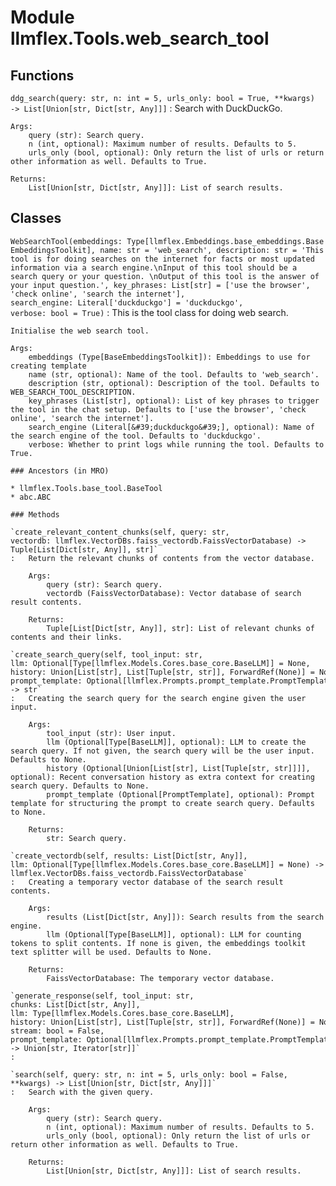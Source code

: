 Module llmflex.Tools.web_search_tool
====================================

Functions
---------

    
`ddg_search(query: str, n: int = 5, urls_only: bool = True, **kwargs) ‑> List[Union[str, Dict[str, Any]]]`
:   Search with DuckDuckGo.
    
    Args:
        query (str): Search query.
        n (int, optional): Maximum number of results. Defaults to 5.
        urls_only (bool, optional): Only return the list of urls or return other information as well. Defaults to True.
    
    Returns:
        List[Union[str, Dict[str, Any]]]: List of search results.

Classes
-------

`WebSearchTool(embeddings: Type[llmflex.Embeddings.base_embeddings.BaseEmbeddingsToolkit], name: str = 'web_search', description: str = 'This tool is for doing searches on the internet for facts or most updated information via a search engine.\nInput of this tool should be a search query or your question. \nOutput of this tool is the answer of your input question.', key_phrases: List[str] = ['use the browser', 'check online', 'search the internet'], search_engine: Literal['duckduckgo'] = 'duckduckgo', verbose: bool = True)`
:   This is the tool class for doing web search.
        
    
    Initialise the web search tool.
    
    Args:
        embeddings (Type[BaseEmbeddingsToolkit]): Embeddings to use for creating template
        name (str, optional): Name of the tool. Defaults to 'web_search'.
        description (str, optional): Description of the tool. Defaults to WEB_SEARCH_TOOL_DESCRIPTION.
        key_phrases (List[str], optional): List of key phrases to trigger the tool in the chat setup. Defaults to ['use the browser', 'check online', 'search the internet'].
        search_engine (Literal[&#39;duckduckgo&#39;], optional): Name of the search engine of the tool. Defaults to 'duckduckgo'.
        verbose: Whether to print logs while running the tool. Defaults to True.

    ### Ancestors (in MRO)

    * llmflex.Tools.base_tool.BaseTool
    * abc.ABC

    ### Methods

    `create_relevant_content_chunks(self, query: str, vectordb: llmflex.VectorDBs.faiss_vectordb.FaissVectorDatabase) ‑> Tuple[List[Dict[str, Any]], str]`
    :   Return the relevant chunks of contents from the vector database.
        
        Args:
            query (str): Search query.
            vectordb (FaissVectorDatabase): Vector database of search result contents.
        
        Returns:
            Tuple[List[Dict[str, Any]], str]: List of relevant chunks of contents and their links.

    `create_search_query(self, tool_input: str, llm: Optional[Type[llmflex.Models.Cores.base_core.BaseLLM]] = None, history: Union[List[str], List[Tuple[str, str]], ForwardRef(None)] = None, prompt_template: Optional[llmflex.Prompts.prompt_template.PromptTemplate] = None) ‑> str`
    :   Creating the search query for the search engine given the user input.
        
        Args:
            tool_input (str): User input.
            llm (Optional[Type[BaseLLM]], optional): LLM to create the search query. If not given, the search query will be the user input. Defaults to None.
            history (Optional[Union[List[str], List[Tuple[str, str]]]], optional): Recent conversation history as extra context for creating search query. Defaults to None.
            prompt_template (Optional[PromptTemplate], optional): Prompt template for structuring the prompt to create search query. Defaults to None.
        
        Returns:
            str: Search query.

    `create_vectordb(self, results: List[Dict[str, Any]], llm: Optional[Type[llmflex.Models.Cores.base_core.BaseLLM]] = None) ‑> llmflex.VectorDBs.faiss_vectordb.FaissVectorDatabase`
    :   Creating a temporary vector database of the search result contents.
        
        Args:
            results (List[Dict[str, Any]]): Search results from the search engine.
            llm (Optional[Type[BaseLLM]], optional): LLM for counting tokens to split contents. If none is given, the embeddings toolkit text splitter will be used. Defaults to None.
        
        Returns:
            FaissVectorDatabase: The temporary vector database.

    `generate_response(self, tool_input: str, chunks: List[Dict[str, Any]], llm: Type[llmflex.Models.Cores.base_core.BaseLLM], history: Union[List[str], List[Tuple[str, str]], ForwardRef(None)] = None, stream: bool = False, prompt_template: Optional[llmflex.Prompts.prompt_template.PromptTemplate] = None) ‑> Union[str, Iterator[str]]`
    :

    `search(self, query: str, n: int = 5, urls_only: bool = False, **kwargs) ‑> List[Union[str, Dict[str, Any]]]`
    :   Search with the given query.
        
        Args:
            query (str): Search query.
            n (int, optional): Maximum number of results. Defaults to 5.
            urls_only (bool, optional): Only return the list of urls or return other information as well. Defaults to True.
        
        Returns:
            List[Union[str, Dict[str, Any]]]: List of search results.